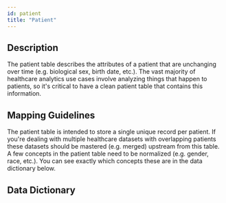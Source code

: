 ```yaml
---
id: patient
title: "Patient"
---
```


## Description
The patient table describes the attributes of a patient that are unchanging over time (e.g. biological sex, birth date, etc.).  The vast majority of healthcare analytics use cases involve analyzing things that happen to patients, so it's critical to have a clean patient table that contains this information.

## Mapping Guidelines
The patient table is intended to store a single unique record per patient.  If you're dealing with multiple healthcare datasets with overlapping patients these datasets should be mastered (e.g. merged) upstream from this table.  A few concepts in the patient table need to be normalized (e.g. gender, race, etc.).  You can see exactly which concepts these are in the data dictionary below.

## Data Dictionary

[//]: # (| Column Name | Data Type | Terminology | Description |)

[//]: # (|---|:---:|:---:|---|)

[//]: # (| patient_id | varchar | no | Unique ID for the patient. |)

[//]: # (| gender | varchar | [yes]&#40;https://github.com/tuva-health/terminology/blob/main/terminology/gender.csv&#41; | The patient's biological sex at birth. |)

[//]: # (| race | varchar | [yes]&#40;https://github.com/tuva-health/terminology/blob/main/terminology/race.csv&#41; | The patient's race. |)

[//]: # (| birth_date | date | no |	The patient's date of birth. |)

[//]: # (| death_date | date | no |	The patient's date of death. |)

[//]: # (| death_flag | int | no | Flag &#40;0 or 1&#41; indicating whether the patient is deceased. |)

[//]: # (| first_name | varchar | no | First name of the patient. |)

[//]: # (| last_name | varchar | no | Last name of the patient. |)

[//]: # (| address |	varchar | no | The patient's most recent street address. |)

[//]: # (| city | varchar | no | The patient's most recent city of residence &#40;home address&#41;. |)

[//]: # (| state | varchar |	[yes]&#40;https://github.com/tuva-health/terminology/blob/main/terminology/state.csv&#41; |	The patient's most recent state of residence &#40;home address&#41;. |)

[//]: # (| zip_code | varchar | no | The patient's most recent zip code of residence &#40;home address&#41;. |)

[//]: # (| phone | varchar | no | The patient's preferred contact number. |)

[//]: # (| data_source |	varchar	| no | Indicates the name of the source dataset &#40;e.g. Medicare Claims&#41;. |)


<JsonDataTable jsonPath="nodes.model\.claims_preprocessing\.claims_preprocessing__patient.columns" />